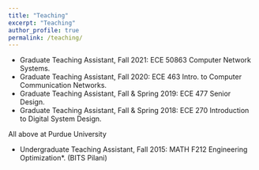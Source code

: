 ```yaml
---
title: "Teaching"
excerpt: "Teaching"
author_profile: true
permalink: /teaching/
---
```


* Graduate Teaching Assistant, Fall 2021: ECE 50863 Computer Network Systems. 
* Graduate Teaching Assistant, Fall 2020: ECE 463 Intro. to Computer Communication Networks.
* Graduate Teaching Assistant, Fall & Spring 2019: ECE 477 Senior Design.
* Graduate Teaching Assistant, Fall & Spring 2018: ECE 270 Introduction to Digital System Design.

All above at Purdue University

* Undergraduate Teaching Assistant, Fall 2015: MATH F212 Engineering Optimization*. (BITS Pilani)
